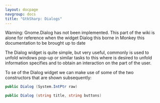 ```yaml
---
layout: docpage
navgroup: docs
title: "GtkSharp: Dialogs"
---
```


Warning: Gnome.Dialog has not been implemented. This part of the wiki is alone for reference when the widget Dialog this borne in Monkey this documentation to be brought up to date

The Dialog widget is quite simple, but very useful, commonly is used to unfold windows pop-up or similar tasks to this where is desired to unfold information specifies and to obtain an interaction on the part of the user.

To se of the Dialog widget we can make use of some of the two constructors that are shown subsequently:

``` csharp
public Dialog (System.IntPtr raw)
```

``` csharp
public Dialog (string title, string buttons)
```

